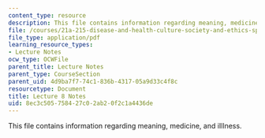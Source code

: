 ```yaml
---
content_type: resource
description: This file contains information regarding meaning, medicine, and iIllness.
file: /courses/21a-215-disease-and-health-culture-society-and-ethics-spring-2012/8ec3c505758427c02ab20f2c1a4436de_MIT21A_215S12_lecture_08.pdf
file_type: application/pdf
learning_resource_types:
- Lecture Notes
ocw_type: OCWFile
parent_title: Lecture Notes
parent_type: CourseSection
parent_uid: 4d9ba7f7-74c1-836b-4317-05a9d33c4f8c
resourcetype: Document
title: Lecture 8 Notes
uid: 8ec3c505-7584-27c0-2ab2-0f2c1a4436de
---
```

This file contains information regarding meaning, medicine, and iIllness.

